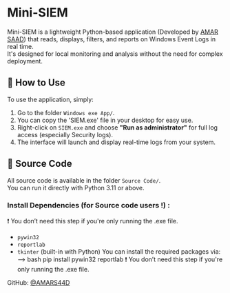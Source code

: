 # Mini-SIEM

Mini-SIEM is a lightweight Python-based application (Developed by [AMAR SAAD](https://github.com/AMARS44D))  that reads, displays, filters, and reports on Windows Event Logs in real time.  
It's designed for local monitoring and analysis without the need for complex deployment.

## 🔧 How to Use

To use the application, simply:

1. Go to the folder `Windows exe App/`.
2. You can copy the 'SIEM.exe' file in your desktop for easy use.
3.  Right-click on `SIEM.exe` and choose **"Run as administrator"** for full log access (especially Security logs).
4. The interface will launch and display real-time logs from your system.

## 📁 Source Code

All source code is available in the folder `Source Code/`.  
You can run it directly with Python 3.11 or above.

### Install Dependencies (for Source code users !) :
❗ You don’t need this step if you're only running the .exe file.
- `pywin32`
- `reportlab`
- `tkinter` (built-in with Python)
You can install the required packages via:
  --> bash
pip install pywin32 reportlab
❗ You don’t need this step if you're only running the .exe file.


GitHub: [@AMARS44D](https://github.com/AMARS44D)


